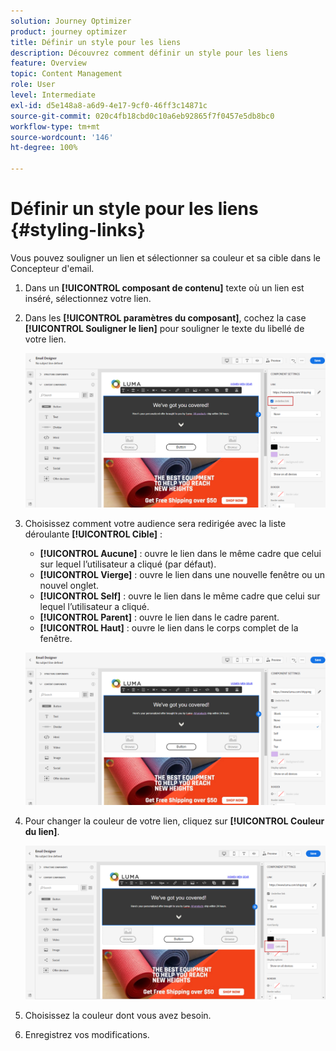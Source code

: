 ```yaml
---
solution: Journey Optimizer
product: journey optimizer
title: Définir un style pour les liens
description: Découvrez comment définir un style pour les liens
feature: Overview
topic: Content Management
role: User
level: Intermediate
exl-id: d5e148a8-a6d9-4e17-9cf0-46ff3c14871c
source-git-commit: 020c4fb18cbd0c10a6eb92865f7f0457e5db8bc0
workflow-type: tm+mt
source-wordcount: '146'
ht-degree: 100%

---
```


# Définir un style pour les liens {#styling-links}

Vous pouvez souligner un lien et sélectionner sa couleur et sa cible dans le Concepteur d&#39;email.

1. Dans un **[!UICONTROL composant de contenu]** texte où un lien est inséré, sélectionnez votre lien.

1. Dans les **[!UICONTROL paramètres du composant]**, cochez la case **[!UICONTROL Souligner le lien]** pour souligner le texte du libellé de votre lien.

   ![](assets/link_1.png)

1. Choisissez comment votre audience sera redirigée avec la liste déroulante **[!UICONTROL Cible]** :

   * **[!UICONTROL Aucune]** : ouvre le lien dans le même cadre que celui sur lequel l’utilisateur a cliqué (par défaut).
   * **[!UICONTROL Vierge]** : ouvre le lien dans une nouvelle fenêtre ou un nouvel onglet.
   * **[!UICONTROL Self]** : ouvre le lien dans le même cadre que celui sur lequel l’utilisateur a cliqué.
   * **[!UICONTROL Parent]** : ouvre le lien dans le cadre parent.
   * **[!UICONTROL Haut]** : ouvre le lien dans le corps complet de la fenêtre.

   ![](assets/link_2.png)

1. Pour changer la couleur de votre lien, cliquez sur **[!UICONTROL Couleur du lien]**.

   ![](assets/link_3.png)

1. Choisissez la couleur dont vous avez besoin.

1. Enregistrez vos modifications.
